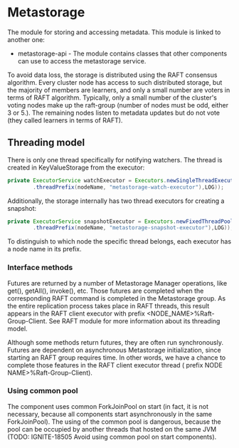 # Metastorage

The module for storing and accessing metadata. This module is linked to another one:

- metastorage-api - The module contains classes that other components can use to access the metastorage service.

To avoid data loss, the storage is distributed using the RAFT consensus algorithm. Every cluster node has access to such distributed
storage, but the majority of members are learners, and only a small number are voters in terms of RAFT algorithm. Typically, only a small
number of the cluster's voting nodes make up the raft-group (number of nodes must be odd, either 3 or 5.). The remaining nodes listen to
metadata updates but do not vote (they called learners in terms of RAFT).

## Threading model

There is only one thread specifically for notifying watchers. The thread is created in KeyValueStorage from the executor:

```java
private ExecutorService watchExecutor = Executors.newSingleThreadExecutor(new NamedThreadFactory(NamedThreadFactory
        .threadPrefix(nodeName, "metastorage-watch-executor"),LOG));
```

Additionally, the storage internally has two thread executors for creating a snapshot:

```java
private ExecutorService snapshotExecutor = Executors.newFixedThreadPool(2,new NamedThreadFactory(NamedThreadFactory
        .threadPrefix(nodeName, "metastorage-snapshot-executor"),LOG));
```

To distinguish to which node the specific thread belongs, each executor has a node name in its prefix.

### Interface methods

Futures are returned by a number of Metastorage Manager operations, like get(), getAll(), invoke(), etc. Those futures are completed when
the corresponding RAFT command is completed in the Metastorage group. As the entire replication process takes place in RAFT threads, this
result appears in the RAFT client executor with prefix <NODE_NAME>%Raft-Group-Client. See RAFT module for more information about its
threading model.

Although some methods return futures, they are often run synchronously. Futures are dependent on asynchronous Metastorage initialization,
since starting an RAFT group requires time. In other words, we have a chance to complete those features in the RAFT client executor thread (
prefix NODE NAME>%Raft-Group-Client).

### Using common pool

The component uses common ForkJoinPool on start (in fact, it is not necessary, because all components start asynchronously in the same
ForkJoinPool). The using of the common pool is dangerous, because the pool can be occupied by another threads that hosted on the same JVM 
(TODO: IGNITE-18505 Avoid using common pool on start components).

